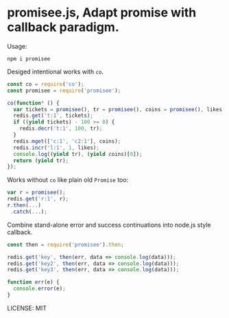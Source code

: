 promisee.js, Adapt promise with callback paradigm.
====

Usage:

```
npm i promisee
```

Desiged intentional works with `co`.

```javascript
const co = require('co');
const promisee = require('promisee');

co(function* () {
  var tickets = promisee(), tr = promisee(), coins = promisee(), likes = promisee();
  redis.get('t:1', tickets);
  if ((yield tickets) - 100 >= 0) {
    redis.decr('t:1', 100, tr);
  }
  redis.mget(['c:1', 'c2:1'], coins);
  redis.incr('l:1', 1, likes);
  console.log((yield tr), (yield coins)[0]);
  return (yield tr);
});
```

Works without `co` like plain old `Promise` too:

```javascript
var r = promisee();
redis.get('r:1', r);
r.then(...)
 .catch(...);
```

Combine stand-alone error and success continuations into node.js style callback.

```javascript
const then = require('promisee').then;

redis.get('key', then(err, data => console.log(data)));
redis.get('key2', then(err, data => console.log(data)));
redis.get('key3', then(err, data => console.log(data)));

function err(e) {
  console.error(e);
}
```

LICENSE: MIT
